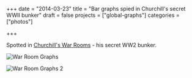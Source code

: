 +++
date = "2014-03-23"
title = "Bar graphs spied in Churchill's secret WWII bunker"
draft = false
projects = ["global-graphs"]
categories = ["photos"]

+++

Spotted in [Churchill's War Rooms](http://www.iwm.org.uk/visits/churchill-war-rooms) - his secret WW2 bunker.

![War Room Graphs](images/globalgraphs/churchill.jpg)

![War Room Graphs 2](images/globalgraphs/churchill2.jpg)
